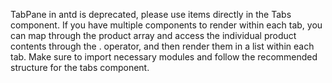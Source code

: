 TabPane in antd is deprecated, please use items directly in the Tabs component. If you have multiple components to render within each tab, you can map through the product array and access the individual product contents through the . operator, and then render them in a list within each tab. Make sure to import necessary modules and follow the recommended structure for the tabs component.
